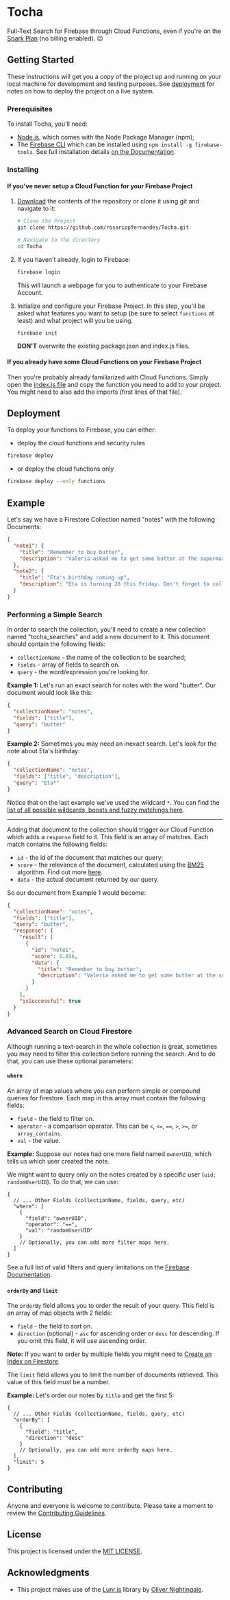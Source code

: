 # Tocha
Full-Text Search for Firebase through Cloud Functions, even if you're on the
 [Spark Plan](https://firebase.google.com/pricing/) (no billing enabled). 😉

## Getting Started

These instructions will get you a copy of the project up and running on your local machine for development and testing
 purposes. See [deployment](#deployment) for notes on how to deploy the project on a live system.

### Prerequisites

To install Tocha, you'll need:
- [Node.js](https://nodejs.org/en/download/), which comes with the Node Package Manager (npm);
- The [Firebase CLI](https://github.com/firebase/firebase-tools) which can be installed using
 `npm install -g firebase-tools`. See full installation details
 [on the Documentation](https://firebase.google.com/docs/cli/).

### Installing

#### If you've never setup a Cloud Function for your Firebase Project

1. [Download](https://github.com/rosariopfernandes/Tocha/archive/master.zip) the contents of the repository or clone it
 using git and navigate to it:
   ```bash
   # Clone the Project
   git clone https://github.com/rosariopfernandes/Tocha.git
   
   # Navigate to the directory
   cd Tocha
   
   ```

2. If you haven't already, login to Firebase:
   ```bash
   firebase login
   ```
   This will launch a webpage for you to authenticate to your Firebase Account.
    
3. Initialize and configure your Firebase Project. In this step, you'll be asked what features you want to setup
 (be sure to select `functions` at least) and what project will you be using.
   ```bash
   firebase init
   ```
   **DON'T** overwrite the existing package.json and index.js files.

#### If you already have some Cloud Functions on your Firebase Project
Then you're probably already familiarized with Cloud Functions. Simply open the [index.js file](functions/index.js)
 and copy the function you need to add to your project. You might need to also add the imports
 (first lines of that file).

## Deployment

To deploy your functions to Firebase, you can either:
- deploy the cloud functions and security rules
```bash
firebase deploy
```
- or deploy the cloud functions only
```bash
firebase deploy --only functions
```

## Example
Let's say we have a Firestore Collection named "notes" with the following Documents:
```json
{
  "note1": {
    "title": "Remember to buy butter",
    "description": "Valeria asked me to get some butter at the supermarket on my way home."
  },
  "note2": {
    "title": "Eta's birthday coming up",
    "description": "Eta is turning 28 this Friday. Don't forget to call her wishing HBD."
  }
}
```

### Performing a Simple Search
In order to search the collection, you'll need to create a new collection named "tocha_searches" and add a new document
 to it. This document should contain the following fields:
 - `collectionName` - the name of the collection to be searched;
 - `fields` - array of fields to search on.
 - `query` - the word/expression you're looking for.

**Example 1:** Let's run an exact search for notes with the word "butter". Our document would look like this:
```json
{
  "collectionName": "notes",
  "fields": ["title"],
  "query": "butter"
}
```

**Example 2:** Sometimes you may need an inexact search. Let's look for the note about Eta's birthday:
```json
{
  "collectionName": "notes",
  "fields": ["title", "description"],
  "query": "Eta*"
}
```

Notice that on the last example we've used the wildcard `*`. You can find the
 [list of all possible wildcards, boosts and fuzzy matchings here](https://lunrjs.com/guides/searching.html).

---

Adding that document to the collection should trigger our Cloud Function which adds a `response` field to it.
 This field is an array of matches. Each match contains the following fields:
 - `id` - the id of the document that matches our query;
 - `score` - the relevance of the document, calculated using the [BM25](https://en.wikipedia.org/wiki/Okapi_BM25)
 algorithm. Find out more [here](https://lunrjs.com/guides/searching.html#scoring).
 - `data` - the actual document returned by our query.
 
So our document from Example 1 would become:
```json
{
  "collectionName": "notes",
  "fields": ["title"],
  "query": "butter",
  "response": {
    "result": [
      {
        "id": "note1",
        "score": 0.856,
        "data": {
          "title": "Remember to buy butter",
          "description": "Valeria asked me to get some butter at the supermarket on my way home."
        }
      }
    ],
    "isSuccessful": true
  }
}
```

### Advanced Search on Cloud Firestore
Although running a text-search in the whole collection is great, sometimes you may need to filter this collection before
 running the search. And to do that, you can use these optional parameters:
 
#### `where`
An array of map values where you can perform simple or compound queries for firestore. Each map in this array must
 contain the following fields:
 - `field` - the field to filter on.
 - `operator` - a comparison operator. This can be `<`, `<=`, `==`, `>`, `>=`, or `array_contains`.
 - `val` - the value.
 
**Example:** Suppose our notes had one more field named `ownerUID`, which tells us which user created the note.

We might want to query only on the notes created by a specific user (`uid: randomUserUID`). To do that, we can use:
```json5
{
  // ... Other Fields (collectionName, fields, query, etc)
  "where": [
    {
      "field": "ownerUID",
      "operator": "==",
      "val": "randomUserUID"
    }
    // Optionally, you can add more filter maps here.
  ]
}
```

See a full list of valid filters and query limitations on the
 [Firebase Documentation](https://firebase.google.com/docs/firestore/query-data/queries).

#### `orderBy` and `limit`
The `orderBy` field allows you to order the result of your query. This field is an array of map objects with 2 fields:
 - `field` - the field to sort on.
 - `direction` (optional) - `asc` for ascending order or `desc` for descending. If you omit this field, it will use
 ascending order.

**Note:** If you want to order by multiple fields you might need to
 [Create an Index on Firestore](https://firebase.google.com/docs/firestore/query-data/indexing).
 
The `limit` field allows you to limit the number of documents retrieved. This value of this field must be a number.

**Example:** Let's order our notes by `title` and get the first 5:
```json5
{
  // ... Other Fields (collectionName, fields, query, etc)
  "orderBy": [
    {
      "field": "title",
      "direction": "desc"
    }
    // Optionally, you can add more orderBy maps here.
  ],
  "limit": 5
}
```


## Contributing

Anyone and everyone is welcome to contribute. Please take a moment to review the
 [Contributing Guidelines](CONTRIBUTING.md).

## License

This project is licensed under the [MIT LICENSE](LICENSE).

## Acknowledgments

- This project makes use of the [Lunr.js](https://github.com/olivernn/lunr.js) library by
 [Oliver Nightingale](https://github.com/olivernn).
